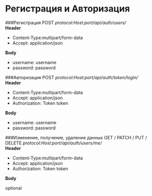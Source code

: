 # Регистрация и Авторизация



###Регистрация POST
*protocol:Host:port/api/auth/users/* <br>
**Header** <br>
* Content-Type:multipart/form-data <br>
* Accept: application/json<br>

**Body**

* username: username <br>
* password: password <br>


###Авторизация POST
*protocol:Host:port/api/auth/token/login/* <br>
**Header** <br>
* Content-Type:multipart/form-data <br>
* Accept: application/json<br>
* Authorization: Token token<br>

**Body**

* username: username <br>
* password: password <br>


###Изменение, получение, удаление данных GET / PATCH / PUT / DELETE
*protocol:Host:port/api/auth/users/me/* <br>
**Header** <br>
* Content-Type:multipart/form-data <br>
* Accept: application/json<br>
* Authorization: Token token<br>

**Body**

optional